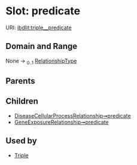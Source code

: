 
# Slot: predicate




URI: [ibdlit:triple__predicate](http://w3id.org/ontogpt/ibd_literature/triple__predicate)


## Domain and Range

None &#8594;  <sub>0..1</sub> [RelationshipType](RelationshipType.md)

## Parents


## Children

 *  [DiseaseCellularProcessRelationship➞predicate](DiseaseCellularProcessRelationship_predicate.md)
 *  [GeneExposureRelationship➞predicate](GeneExposureRelationship_predicate.md)

## Used by

 * [Triple](Triple.md)
